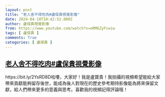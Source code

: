 ```yaml
---
layout: post
title: "老人舍不得吃肉#盧保貴視覺影像"
date: 2024-04-18T18:42:52.000Z
author: 盧保貴視覺影像
from: https://www.youtube.com/watch?v=oRM6ZyFcwiw
tags: [ 盧保貴 ]
comments: True
categories: [ 盧保貴 ]
---
```

<!--1713465772000-->
[老人舍不得吃肉#盧保貴視覺影像](https://www.youtube.com/watch?v=oRM6ZyFcwiw)
------

<div>
https://bit.ly/2YsRD8D哈嘍，大家好！我是盧寶貴！我拍攝的視頻希望能給大家帶來貢獻能夠留存後世，能成為後人對現在的歷史參考期待影像能為將來保留文獻，給人們帶來更多的意義與思考。喜歡我的視頻記得評論哦！
</div>
